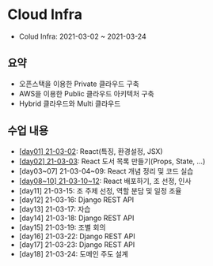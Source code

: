 # Cloud Infra

- Colud Infra: 2021-03-02 ~ 2021-03-24

## 요약

- 오픈스택을 이용한 Private 클라우드 구축
- AWS을 이용한 Public 클라우드 아키텍처 구축
- Hybrid 클라우드와 Multi 클라우드

## 수업 내용

- [[day01] 21-03-02](./summary/210302.md): React(특징, 환경설정, JSX)
- [[day02] 21-03-03](./summary/210303.md): React 도서 목록 만들기(Props, State, ...)
- [day03~07] 21-03-04~09: React 개념 정리 및 코드 실습
- [[day08~10] 21-03-10~12](./summary/210310.md): React 배포하기, 조 선정, 인사
- [day11] 21-03-15: 조 주제 선정, 역할 분담 및 일정 조율
- [day12] 21-03-16: Django REST API
- [day13] 21-03-17: 자습
- [day14] 21-03-18: Django REST API
- [day15] 21-03-19: 조별 회의
- [day16] 21-03-22: Django REST API
- [day17] 21-03-23: Django REST API
- [day18] 21-03-24: 도메인 주도 설계
